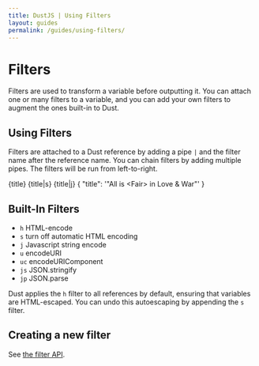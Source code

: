 ```yaml
---
title: DustJS | Using Filters
layout: guides
permalink: /guides/using-filters/
---
```


# Filters

Filters are used to transform a variable before outputting it. You can attach one or many filters to a variable, and you can add your own filters to augment the ones built-in to Dust.

## Using Filters

Filters are attached to a Dust reference by adding a pipe `|` and the filter name after the reference name. You can chain filters by adding multiple pipes. The filters will be run from left-to-right.

<dust-demo template-name="loop">
<dust-demo-template>{title}
{title|s}
{title|j}</dust-demo-template>
<dust-demo-json>{
  "title": '"All is &lt;Fair&gt; in Love & War"'
}</dust-demo-json>
</dust-demo>

## Built-In Filters

* `h` HTML-encode
* `s` turn off automatic HTML encoding
* `j` Javascript string encode
* `u` encodeURI
* `uc` encodeURIComponent
* `js` JSON.stringify
* `jp` JSON.parse

Dust applies the `h` filter to all references by default, ensuring that variables are HTML-escaped. You can undo this autoescaping by appending the `s` filter.

## Creating a new filter

See [the filter API](/docs/filter-api).
